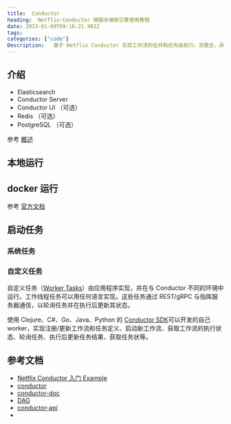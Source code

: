```yaml
---
title:  Conductor
heading:  Netflix-Conductor 微服务编排引擎使用教程
date: 2023-01-09T09:16:21.901Z
tags: 
categories: ["code"]
Description:   基于 Netflix Conductor 实现工作流的合并和优先级执行。流整合，异步调度，异步等待
---
```


## 介绍

- Elasticsearch
- Conductor Server
- Conductor UI （可选）
- Redis （可选）
- PostgreSQL （可选）

参考 [概述](https://conductor.netflix.com/architecture/overview.html)

## 本地运行


## docker 运行
参考 [官方文档](https://conductor.netflix.com/gettingstarted/docker.html)


## 启动任务

### 系统任务

### 自定义任务
自定义任务（[Worker Tasks](https://conductor.netflix.com/how-tos/Workers/build-a-java-task-worker.html)）由应用程序实现，并在与 Conductor 不同的环境中运行。工作线程任务可以用任何语言实现。这些任务通过 REST/gRPC 与指挥服务器通信，以轮询任务并在执行后更新其状态。

使用 Clojure、C#、Go、Java、Python 的 [Conductor SDK](https://conductor.netflix.com/gettingstarted/client.html)可以开发的自己 worker，实现注册/更新工作流和任务定义、启动新工作流、获取工作流的执行状态、轮询任务、执行后更新任务结果、获取任务状等。


## 参考文档 
- [Netflix Conductor 入门 Example](https://www.jianshu.com/p/d30dbc681a11)
- [conductor](https://github.com/Netflix/conductor)
- [conductor-doc](https://conductor.netflix.com/gettingstarted/local.html)
- [DAG](https://conductor.netflix.com/reference-docs/directed-acyclic-graph.html)
- [conductor-api](https://conductor.netflix.com/apispec.html)
- 